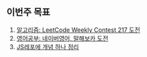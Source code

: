 ## 이번주 목표

1. [알고리즘: LeetCode Weekly Contest 217 도전](algorithm/README.md)
2. [영어공부: 네이버영어, 말해보카 도전](english/README.md)
3. [JS레포에 개념 하나 정리]()
